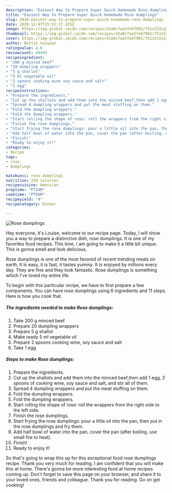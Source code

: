 ```yaml
---
description: "Easiest Way to Prepare Super Quick Homemade Rose dumplings"
title: "Easiest Way to Prepare Super Quick Homemade Rose dumplings"
slug: 2816-easiest-way-to-prepare-super-quick-homemade-rose-dumplings
date: 2020-12-07T15:52:17.825Z
image: https://img-global.cpcdn.com/recipes/43a0cfaa5fe67902/751x532cq70/rose-dumplings-recipe-main-photo.jpg
thumbnail: https://img-global.cpcdn.com/recipes/43a0cfaa5fe67902/751x532cq70/rose-dumplings-recipe-main-photo.jpg
cover: https://img-global.cpcdn.com/recipes/43a0cfaa5fe67902/751x532cq70/rose-dumplings-recipe-main-photo.jpg
author: Bettie Vasquez
ratingvalue: 4.6
reviewcount: 44445
recipeingredient:
- "200 g minced beef"
- "20 dumpling wrappers"
- "5 g shallot"
- "5 ml vegetable oil"
- "2 spoons cooking wine soy sauce and salt"
- "1 egg"
recipeinstructions:
- "Prepare the ingredients."
- "Cut up the shallots and add them into the minced beef,then add 1 egg, 2 spoons of cooking wine, soy sauce and salt, and stir all of them."
- "Spread 4 dumpling wrappers and put the meat stuffing on them."
- "Fold the dumpling wrappers."
- "Fold the dumpling wrappers."
- "Start rolling the shape of rose: roll the wrappers from the right side to the left side."
- "Finish the rose dumplings."
- "Start frying the rose dumplings: pour a little oil into the pan, then put in the rose dumplings and fry them."
- "Add half bowl of water into the pan, cover the pan (after boiling, use small fire to heat)."
- "Finish!"
- "Ready to enjoy it!"
categories:
- Recipe
tags:
- rose
- dumplings

katakunci: rose dumplings 
nutrition: 220 calories
recipecuisine: American
preptime: "PT24M"
cooktime: "PT56M"
recipeyield: "4"
recipecategory: Dinner

---
```



![Rose dumplings](https://img-global.cpcdn.com/recipes/43a0cfaa5fe67902/751x532cq70/rose-dumplings-recipe-main-photo.jpg)

Hey everyone, it's Louise, welcome to our recipe page. Today, I will show you a way to prepare a distinctive dish, rose dumplings. It is one of my favorites food recipes. This time, I am going to make it a little bit unique. This is gonna smell and look delicious.

Rose dumplings is one of the most favored of recent trending meals on earth. It is easy, it is fast, it tastes yummy. It is enjoyed by millions every day. They are fine and they look fantastic. Rose dumplings is something which I've loved my entire life.




To begin with this particular recipe, we have to first prepare a few components. You can have rose dumplings using 6 ingredients and 11 steps. Here is how you cook that.

<!--inarticleads1-->

##### The ingredients needed to make Rose dumplings:

1. Take 200 g minced beef
1. Prepare 20 dumpling wrappers
1. Prepare 5 g shallot
1. Make ready 5 ml vegetable oil
1. Prepare 2 spoons cooking wine, soy sauce and salt
1. Take 1 egg




<!--inarticleads2-->

##### Steps to make Rose dumplings:

1. Prepare the ingredients.
1. Cut up the shallots and add them into the minced beef,then add 1 egg, 2 spoons of cooking wine, soy sauce and salt, and stir all of them.
1. Spread 4 dumpling wrappers and put the meat stuffing on them.
1. Fold the dumpling wrappers.
1. Fold the dumpling wrappers.
1. Start rolling the shape of rose: roll the wrappers from the right side to the left side.
1. Finish the rose dumplings.
1. Start frying the rose dumplings: pour a little oil into the pan, then put in the rose dumplings and fry them.
1. Add half bowl of water into the pan, cover the pan (after boiling, use small fire to heat).
1. Finish!
1. Ready to enjoy it!




So that's going to wrap this up for this exceptional food rose dumplings recipe. Thank you very much for reading. I am confident that you will make this at home. There's gonna be more interesting food at home recipes coming up. Don't forget to save this page on your browser, and share it to your loved ones, friends and colleague. Thank you for reading. Go on get cooking!
